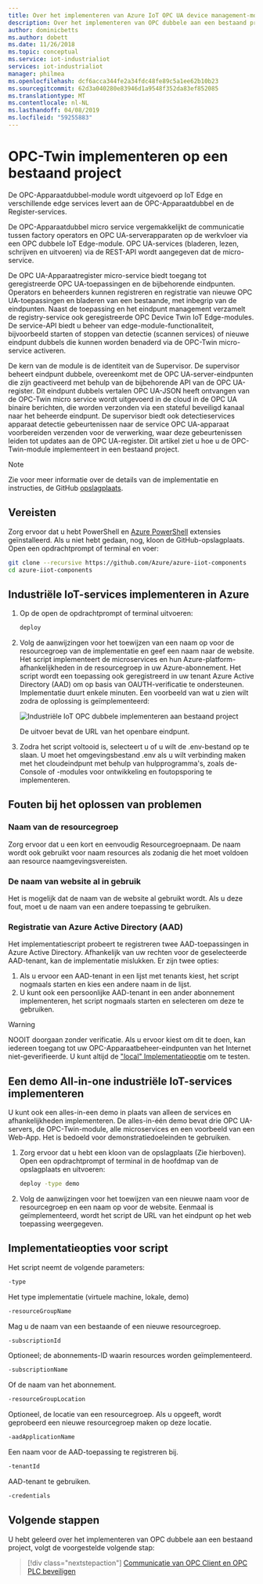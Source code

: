```yaml
---
title: Over het implementeren van Azure IoT OPC UA device management-module aan een bestaand project | Microsoft Docs
description: Over het implementeren van OPC dubbele aan een bestaand project.
author: dominicbetts
ms.author: dobett
ms.date: 11/26/2018
ms.topic: conceptual
ms.service: iot-industrialiot
services: iot-industrialiot
manager: philmea
ms.openlocfilehash: dcf6acca344fe2a34fdc48fe89c5a1ee62b10b23
ms.sourcegitcommit: 62d3a040280e83946d1a9548f352da83ef852085
ms.translationtype: MT
ms.contentlocale: nl-NL
ms.lasthandoff: 04/08/2019
ms.locfileid: "59255883"
---
```

# <a name="deploy-opc-twin-to-an-existing-project"></a>OPC-Twin implementeren op een bestaand project

De OPC-Apparaatdubbel-module wordt uitgevoerd op IoT Edge en verschillende edge services levert aan de OPC-Apparaatdubbel en de Register-services. 

De OPC-Apparaatdubbel micro service vergemakkelijkt de communicatie tussen factory operators en OPC UA-serverapparaten op de werkvloer via een OPC dubbele IoT Edge-module. OPC UA-services (bladeren, lezen, schrijven en uitvoeren) via de REST-API wordt aangegeven dat de micro-service. 

De OPC UA-Apparaatregister micro-service biedt toegang tot geregistreerde OPC UA-toepassingen en de bijbehorende eindpunten. Operators en beheerders kunnen registreren en registratie van nieuwe OPC UA-toepassingen en bladeren van een bestaande, met inbegrip van de eindpunten. Naast de toepassing en het eindpunt management verzamelt de registry-service ook geregistreerde OPC Device Twin IoT Edge-modules. De service-API biedt u beheer van edge-module-functionaliteit, bijvoorbeeld starten of stoppen van detectie (scannen services) of nieuwe eindpunt dubbels die kunnen worden benaderd via de OPC-Twin micro-service activeren.

De kern van de module is de identiteit van de Supervisor. De supervisor beheert eindpunt dubbele, overeenkomt met de OPC UA-server-eindpunten die zijn geactiveerd met behulp van de bijbehorende API van de OPC UA-register. Dit eindpunt dubbels vertalen OPC UA-JSON heeft ontvangen van de OPC-Twin micro service wordt uitgevoerd in de cloud in de OPC UA binaire berichten, die worden verzonden via een stateful beveiligd kanaal naar het beheerde eindpunt. De supervisor biedt ook detectieservices apparaat detectie gebeurtenissen naar de service OPC UA-apparaat voorbereiden verzenden voor de verwerking, waar deze gebeurtenissen leiden tot updates aan de OPC UA-register.  Dit artikel ziet u hoe u de OPC-Twin-module implementeert in een bestaand project. 

> [!NOTE]
> Zie voor meer informatie over de details van de implementatie en instructies, de GitHub [opslagplaats](https://github.com/Azure/azure-iiot-opc-twin-module).

## <a name="prerequisites"></a>Vereisten

Zorg ervoor dat u hebt PowerShell en [Azure PowerShell](https://docs.microsoft.com/powershell/azure/install-az-ps) extensies geïnstalleerd.   Als u niet hebt gedaan, nog, kloon de GitHub-opslagplaats.  Open een opdrachtprompt of terminal en voer:

```bash
git clone --recursive https://github.com/Azure/azure-iiot-components 
cd azure-iiot-components
```

## <a name="deploy-industrial-iot-services-to-azure"></a>Industriële IoT-services implementeren in Azure

1. Op de open de opdrachtprompt of terminal uitvoeren:

   ```bash
   deploy
   ```

2. Volg de aanwijzingen voor het toewijzen van een naam op voor de resourcegroep van de implementatie en geef een naam naar de website.   Het script implementeert de microservices en hun Azure-platform-afhankelijkheden in de resourcegroep in uw Azure-abonnement.  Het script wordt een toepassing ook geregistreerd in uw tenant Azure Active Directory (AAD) om op basis van OAUTH-verificatie te ondersteunen.  Implementatie duurt enkele minuten.  Een voorbeeld van wat u zien wilt zodra de oplossing is geïmplementeerd:

   ![Industriële IoT OPC dubbele implementeren aan bestaand project](media/howto-opc-twin-deploy-existing/opc-twin-deploy-existing1.png)

   De uitvoer bevat de URL van het openbare eindpunt. 

3. Zodra het script voltooid is, selecteert u of u wilt de .env-bestand op te slaan.  U moet het omgevingsbestand .env als u wilt verbinding maken met het cloudeindpunt met behulp van hulpprogramma's, zoals de-Console of -modules voor ontwikkeling en foutopsporing te implementeren.

## <a name="troubleshooting-deployment-failures"></a>Fouten bij het oplossen van problemen

### <a name="resource-group-name"></a>Naam van de resourcegroep

Zorg ervoor dat u een kort en eenvoudig Resourcegroepnaam.  De naam wordt ook gebruikt voor naam resources als zodanig die het moet voldoen aan resource naamgevingsvereisten.  

### <a name="website-name-already-in-use"></a>De naam van website al in gebruik

Het is mogelijk dat de naam van de website al gebruikt wordt.  Als u deze fout, moet u de naam van een andere toepassing te gebruiken.

### <a name="azure-active-directory-aad-registration"></a>Registratie van Azure Active Directory (AAD)

Het implementatiescript probeert te registreren twee AAD-toepassingen in Azure Active Directory.  Afhankelijk van uw rechten voor de geselecteerde AAD-tenant, kan de implementatie mislukken. Er zijn twee opties:

1. Als u ervoor een AAD-tenant in een lijst met tenants kiest, het script nogmaals starten en kies een andere naam in de lijst.
2. U kunt ook een persoonlijke AAD-tenant in een ander abonnement implementeren, het script nogmaals starten en selecteren om deze te gebruiken.

> [!WARNING]
> NOOIT doorgaan zonder verificatie.  Als u ervoor kiest om dit te doen, kan iedereen toegang tot uw OPC-Apparaatbeheer-eindpunten van het Internet niet-geverifieerde.   U kunt altijd de ["local" Implementatieoptie](howto-opc-twin-deploy-dependencies.md) om te testen.

## <a name="deploy-an-all-in-one-industrial-iot-services-demo"></a>Een demo All-in-one industriële IoT-services implementeren

U kunt ook een alles-in-een demo in plaats van alleen de services en afhankelijkheden implementeren.  De alles-in-één demo bevat drie OPC UA-servers, de OPC-Twin-module, alle microservices en een voorbeeld van een Web-App.  Het is bedoeld voor demonstratiedoeleinden te gebruiken.

1. Zorg ervoor dat u hebt een kloon van de opslagplaats (Zie hierboven). Open een opdrachtprompt of terminal in de hoofdmap van de opslagplaats en uitvoeren:

   ```bash
   deploy -type demo
   ```

2. Volg de aanwijzingen voor het toewijzen van een nieuwe naam voor de resourcegroep en een naam op voor de website.  Eenmaal is geïmplementeerd, wordt het script de URL van het eindpunt op het web toepassing weergegeven.

## <a name="deployment-script-options"></a>Implementatieopties voor script

Het script neemt de volgende parameters:

```bash
-type
```

Het type implementatie (virtuele machine, lokale, demo)

```bash
-resourceGroupName
```

Mag u de naam van een bestaande of een nieuwe resourcegroep.

```bash
-subscriptionId
```

Optioneel; de abonnements-ID waarin resources worden geïmplementeerd.

```bash
-subscriptionName
```

Of de naam van het abonnement.

```bash
-resourceGroupLocation
```

Optioneel, de locatie van een resourcegroep. Als u opgeeft, wordt geprobeerd een nieuwe resourcegroep maken op deze locatie.

```bash
-aadApplicationName
```

Een naam voor de AAD-toepassing te registreren bij. 

```bash
-tenantId
```

AAD-tenant te gebruiken.

```bash
-credentials
```

## <a name="next-steps"></a>Volgende stappen

U hebt geleerd over het implementeren van OPC dubbele aan een bestaand project, volgt de voorgestelde volgende stap:

> [!div class="nextstepaction"]
> [Communicatie van OPC Client en OPC PLC beveiligen](howto-opc-vault-deploy-existing-client-plc-communication.md)

